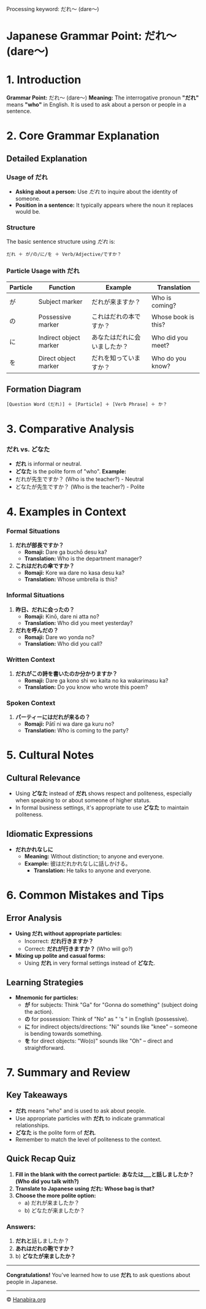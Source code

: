 Processing keyword: だれ～ (dare～)
# Japanese Grammar Point: だれ～ (dare～)
# 1. Introduction
**Grammar Point:** だれ～ (dare～)
**Meaning:** The interrogative pronoun **"だれ"** means **"who"** in English. It is used to ask about a person or people in a sentence.
# 2. Core Grammar Explanation
## Detailed Explanation
### Usage of だれ
- **Asking about a person:** Use *だれ* to inquire about the identity of someone.
- **Position in a sentence:** It typically appears where the noun it replaces would be.
### Structure
The basic sentence structure using *だれ* is:
```
だれ ＋ が/の/に/を ＋ Verb/Adjective/ですか？
```
### Particle Usage with だれ
| Particle | Function                | Example                                  | Translation                      |
|----------|-------------------------|------------------------------------------|----------------------------------|
| が       | Subject marker          | だれが来ますか？                         | Who is coming?                   |
| の       | Possessive marker       | これはだれの本ですか？                   | Whose book is this?              |
| に       | Indirect object marker  | あなたはだれに会いましたか？             | Who did you meet?                |
| を       | Direct object marker    | だれを知っていますか？                   | Who do you know?                 |
## Formation Diagram
```plaintext
[Question Word (だれ)] ＋ [Particle] ＋ [Verb Phrase] ＋ か？
```
# 3. Comparative Analysis
### だれ vs. どなた
- **だれ** is informal or neutral.
- **どなた** is the polite form of "who".
**Example:**
- だれが先生ですか？ (Who is the teacher?) - Neutral
- どなたが先生ですか？ (Who is the teacher?) - Polite
# 4. Examples in Context
### Formal Situations
1. **だれが部長ですか？**
   - **Romaji:** Dare ga buchō desu ka?
   - **Translation:** Who is the department manager?
2. **これはだれの傘ですか？**
   - **Romaji:** Kore wa dare no kasa desu ka?
   - **Translation:** Whose umbrella is this?
### Informal Situations
1. **昨日、だれに会ったの？**
   - **Romaji:** Kinō, dare ni atta no?
   - **Translation:** Who did you meet yesterday?
2. **だれを呼んだの？**
   - **Romaji:** Dare wo yonda no?
   - **Translation:** Who did you call?
### Written Context
1. **だれがこの詩を書いたのか分かりますか？**
   - **Romaji:** Dare ga kono shi wo kaita no ka wakarimasu ka?
   - **Translation:** Do you know who wrote this poem?
### Spoken Context
1. **パーティーにはだれが来るの？**
   - **Romaji:** Pātī ni wa dare ga kuru no?
   - **Translation:** Who is coming to the party?
# 5. Cultural Notes
## Cultural Relevance
- Using **どなた** instead of **だれ** shows respect and politeness, especially when speaking to or about someone of higher status.
- In formal business settings, it's appropriate to use **どなた** to maintain politeness.
## Idiomatic Expressions
- **だれかれなしに**
  - **Meaning:** Without distinction; to anyone and everyone.
  - **Example:** 彼はだれかれなしに話しかける。
    - **Translation:** He talks to anyone and everyone.
# 6. Common Mistakes and Tips
## Error Analysis
- **Using だれ without appropriate particles:**
  - Incorrect: **だれ行きますか？**
  - Correct: **だれが行きますか？** (Who will go?)
- **Mixing up polite and casual forms:**
  - Using **だれ** in very formal settings instead of **どなた**.
## Learning Strategies
- **Mnemonic for particles:**
  - **が** for subjects: Think "Ga" for "Gonna do something" (subject doing the action).
  - **の** for possession: Think of "No" as " 's " in English (possessive).
  - **に** for indirect objects/directions: "Ni" sounds like "knee" – someone is bending towards something.
  - **を** for direct objects: "Wo(o)" sounds like "Oh" – direct and straightforward.
# 7. Summary and Review
## Key Takeaways
- **だれ** means "who" and is used to ask about people.
- Use appropriate particles with **だれ** to indicate grammatical relationships.
- **どなた** is the polite form of **だれ**.
- Remember to match the level of politeness to the context.
## Quick Recap Quiz
1. **Fill in the blank with the correct particle:**
   **あなたは___と話しましたか？ (Who did you talk with?)**
2. **Translate to Japanese using だれ:**
   **Whose bag is that?**
3. **Choose the more polite option:**
   - a) だれが来ましたか？
   - b) どなたが来ましたか？
### Answers:
1. **だれと**話しましたか？
2. **あれはだれの鞄ですか？**
3. b) **どなたが来ましたか？**

---
**Congratulations!** You've learned how to use **だれ** to ask questions about people in Japanese.


---

© [Hanabira.org](https://hanabira.org)

